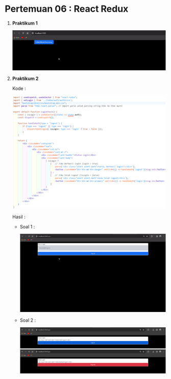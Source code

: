 # Pertemuan 06 : React Redux

1. **Praktikum 1**

    <img src="images/P1_Hasil.gif" alt="Alt Text" width="500"/>

2. **Praktikum 2**

    Kode :

    <img src="images/P2_Kode.png" alt="Alt Text" width="500"/>

    Hasil :

    - Soal 1 :

      <img src="images/P2_Soal1.gif" alt="Alt Text" width="500"/>

    - Soal 2 :

      <img src="images/P2_Soal2.png" alt="Alt Text" width="500"/>

      <img src="images/P2_Soal2.1.png" alt="Alt Text" width="500"/>

      